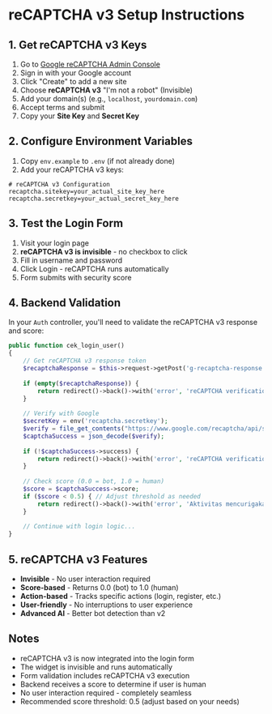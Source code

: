 # reCAPTCHA v3 Setup Instructions

## 1. Get reCAPTCHA v3 Keys

1. Go to [Google reCAPTCHA Admin Console](https://www.google.com/recaptcha/admin)
2. Sign in with your Google account
3. Click "Create" to add a new site
4. Choose **reCAPTCHA v3** "I'm not a robot" (Invisible)
5. Add your domain(s) (e.g., `localhost`, `yourdomain.com`)
6. Accept terms and submit
7. Copy your **Site Key** and **Secret Key**

## 2. Configure Environment Variables

1. Copy `env.example` to `.env` (if not already done)
2. Add your reCAPTCHA v3 keys:

```env
# reCAPTCHA v3 Configuration
recaptcha.sitekey=your_actual_site_key_here
recaptcha.secretkey=your_actual_secret_key_here
```

## 3. Test the Login Form

1. Visit your login page
2. **reCAPTCHA v3 is invisible** - no checkbox to click
3. Fill in username and password
4. Click Login - reCAPTCHA runs automatically
5. Form submits with security score

## 4. Backend Validation

In your `Auth` controller, you'll need to validate the reCAPTCHA v3 response and score:

```php
public function cek_login_user()
{
    // Get reCAPTCHA v3 response token
    $recaptchaResponse = $this->request->getPost('g-recaptcha-response');
    
    if (empty($recaptchaResponse)) {
        return redirect()->back()->with('error', 'reCAPTCHA verification failed');
    }
    
    // Verify with Google
    $secretKey = env('recaptcha.secretkey');
    $verify = file_get_contents("https://www.google.com/recaptcha/api/siteverify?secret={$secretKey}&response={$recaptchaResponse}");
    $captchaSuccess = json_decode($verify);
    
    if (!$captchaSuccess->success) {
        return redirect()->back()->with('error', 'reCAPTCHA verification failed');
    }
    
    // Check score (0.0 = bot, 1.0 = human)
    $score = $captchaSuccess->score;
    if ($score < 0.5) { // Adjust threshold as needed
        return redirect()->back()->with('error', 'Aktivitas mencurigakan terdeteksi. Silakan coba lagi.');
    }
    
    // Continue with login logic...
}
```

## 5. reCAPTCHA v3 Features

- **Invisible** - No user interaction required
- **Score-based** - Returns 0.0 (bot) to 1.0 (human)
- **Action-based** - Tracks specific actions (login, register, etc.)
- **User-friendly** - No interruptions to user experience
- **Advanced AI** - Better bot detection than v2

## Notes

- reCAPTCHA v3 is now integrated into the login form
- The widget is invisible and runs automatically
- Form validation includes reCAPTCHA v3 execution
- Backend receives a score to determine if user is human
- No user interaction required - completely seamless
- Recommended score threshold: 0.5 (adjust based on your needs)
